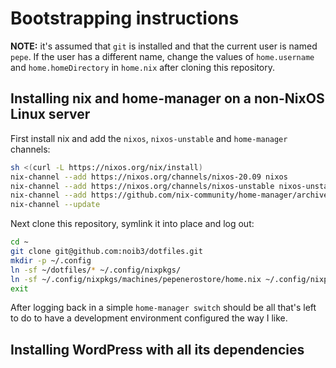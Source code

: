 # Bootstrapping instructions

**NOTE:** it's assumed that `git` is installed and that the current user is
named `pepe`. If the user has a different name, change the values of
`home.username` and `home.homeDirectory` in `home.nix` after cloning this
repository.

## Installing nix and home-manager on a non-NixOS Linux server

First install nix and add the `nixos`, `nixos-unstable` and `home-manager`
channels:

```sh
sh <(curl -L https://nixos.org/nix/install)
nix-channel --add https://nixos.org/channels/nixos-20.09 nixos
nix-channel --add https://nixos.org/channels/nixos-unstable nixos-unstable
nix-channel --add https://github.com/nix-community/home-manager/archive/release-20.09.tar.gz home-manager
nix-channel --update
```

Next clone this repository, symlink it into place and log out:

```sh
cd ~
git clone git@github.com:noib3/dotfiles.git
mkdir -p ~/.config
ln -sf ~/dotfiles/* ~/.config/nixpkgs/
ln -sf ~/.config/nixpkgs/machines/pepenerostore/home.nix ~/.config/nixpkgs/home.nix
exit
```

After logging back in a simple `home-manager switch` should be all that's left
to do to have a development environment configured the way I like.

## Installing WordPress with all its dependencies
